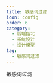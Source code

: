 ```yaml
---
title: 敏感词过滤
icon: config
order: 6
category:
  - 后端指北
  - 系统设计
  - 设计模型
tag:
  - 敏感词过滤
---
```


敏感词过滤